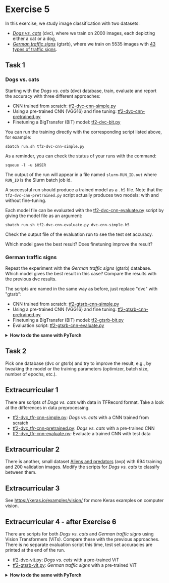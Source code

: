 # Exercise 5

In this exercise, we study image classification with two datasets:

- [_Dogs vs. cats_](imgs/dvc.png) (dvc), where we train on 2000 images, each
  depicting either a cat or a dog,
- [_German traffic signs_](imgs/gtsrb-montage.png) (gtsrb), where we train on
  5535 images with [43 types of traffic signs](imgs/traffic-signs.png).

## Task 1

### Dogs vs. cats

Starting with the _Dogs vs. cats_ (dvc) database, train, evaluate and report the
accuracy with three different approaches:

- CNN trained from scratch: [tf2-dvc-cnn-simple.py](tf2-dvc-cnn-simple.py)
- Using a pre-trained CNN (VGG16) and fine tuning: [tf2-dvc-cnn-pretrained.py](tf2-dvc-cnn-pretrained.py)
- Finetuning a BigTransfer (BiT) model: [tf2-dvc-bit.py](tf2-dvc-bit.py)

You can run the training directly with the corresponding script listed above,
for example:

    sbatch run.sh tf2-dvc-cnn-simple.py

As a reminder, you can check the status of your runs with the command:

    squeue -l -u $USER

The output of the run will appear in a file named `slurm-RUN_ID.out` where 
`RUN_ID` is the Slurm batch job id.

A successful run should produce a trained model as a `.h5` file. Note that the
`tf2-dvc-cnn-pretrained.py` script actually produces two models: with and
without fine-tuning.

Each model file can be evaluated with the
[tf2-dvc-cnn-evaluate.py](tf2-dvc-cnn-evaluate.py) script by giving the model
file as an argument:

    sbatch run.sh tf2-dvc-cnn-evaluate.py dvc-cnn-simple.h5

Check the output file of the evaluation run to see the test set accuracy.

Which model gave the best result? Does finetuning improve the result?

### German traffic signs

Repeat the experiment with the _German traffic signs_ (gtsrb) database. Which
model gives the best result in this case? Compare the results with the previous
dvc results.

The scripts are named in the same way as before, just replace "dvc" with
"gtsrb":

- CNN trained from scratch: [tf2-gtsrb-cnn-simple.py](tf2-gtsrb-cnn-simple.py)
- Using a pre-trained CNN (VGG16) and fine tuning:
  [tf2-gtsrb-cnn-pretrained.py](tf2-gtsrb-cnn-pretrained.py)
- Finetuning a BigTransfer (BiT) model: [tf2-gtsrb-bit.py](tf2-gtsrb-bit.py)
- Evaluation script: [tf2-gtsrb-cnn-evaluate.py](tf2-gtsrb-cnn-evaluate.py)

<details><summary><b>How to do the same with PyTorch</b></summary>
  
The PyTorch scripts have a slightly different setup:

- _Dogs vs. cats_, trained from scratch:
  [pytorch_dvc_cnn_simple.py](pytorch_dvc_cnn_simple.py)
- _Dogs vs. cats_, pre-trained CNN:
  [pytorch_dvc_cnn_pretrained.py](pytorch_dvc_cnn_pretrained.py)
- _German traffic signs_, trained from scratch:
  [pytorch_gtsrb_cnn_simple.py](pytorch_gtsrb_cnn_simple.py)
- _German traffic signs_, pre-trained CNN:
  [pytorch_gtsrb_cnn_pretrained.py](pytorch_gtsrb_cnn_pretrained.py)

Run example:

    sbatch run-pytorch.sh pytorch_dvc_cnn_simple.py

There is no separate evaluation script, instead the test set evaluation is done
automatically after training. There is no BigTransfer-script provided for
PyTorch at the moment.</details>

## Task 2

Pick one database (dvc or gtsrb) and try to improve the result, e.g., by
tweaking the model or the training parameters (optimizer, batch size, number of
epochs, etc.).

## Extracurricular 1

There are scripts of _Dogs vs. cats_ with data in TFRecord format. Take a look
at the differences in data preprocessing.

- [tf2-dvc_tfr-cnn-simple.py](tf2-dvc_tfr-cnn-simple.py): _Dogs vs. cats_ with a
  CNN trained from scratch
- [tf2-dvc_tfr-cnn-pretrained.py](tf2-dvc_tfr-cnn-pretrained.py): _Dogs vs.
  cats_ with a pre-trained CNN
- [tf2-dvc_tfr-cnn-evaluate.py](tf2-dvc_tfr-cnn-evaluate.py): Evaluate a trained
  CNN with test data

## Extracurricular 2

There is another, small dataset [Aliens and predators](imgs/avp.png) (avp) with 694 training and 200 validation images.
Modify the scripts for _Dogs vs. cats_ to classify between them.

## Extracurricular 3

See <https://keras.io/examples/vision/> for more Keras examples on computer vision.

## Extracurricular 4 - after Exercise 6

There are scripts for both _Dogs vs. cats_ and _German traffic signs_ using
Vision Transformers (ViTs). Compare these with the previous approaches. There is
no separate evaluation script this time, test set accuracies are printed at the
end of the run.

- [tf2-dvc-vit.py](tf2-dvc-vit.py): _Dogs vs. cats_ with a pre-trained ViT
- [tf2-gtsrb-vit.py](tf2-gtsrb-vit.py): _German traffic signs_ with a pre-trained ViT

<details><summary><b>How to do the same with PyTorch</b></summary>
  
There are corresponding PyTorch scripts if you want to try that:

- [pytorch_dvc_vit.py](pytorch_dvc_vit.py): _Dogs vs. cats_ with a pre-trained ViT
- [pytorch_gtsrb_vit.py](pytorch_gtsrb_vit.py): _German traffic signs_ with a pre-trained ViT
</details>
